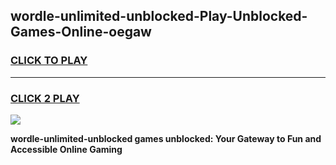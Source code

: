 
## wordle-unlimited-unblocked-Play-Unblocked-Games-Online-oegaw
<h3>
<a href="https://premium76.site?title=wordle-unlimited-unblocked&ref=25A">CLICK TO PLAY</a></h3>
<hr>

<h3>
<a href="https://premium76.site?title=wordle-unlimited-unblocked&ref=25A">CLICK 2 PLAY</a>
  
</h3>

<a href="https://premium76.site?title=wordle-unlimited-unblocked&ref=25A"><img src="https://clearcache.store/games.png"></a>


**wordle-unlimited-unblocked games unblocked: Your Gateway to Fun and Accessible Online Gaming**

